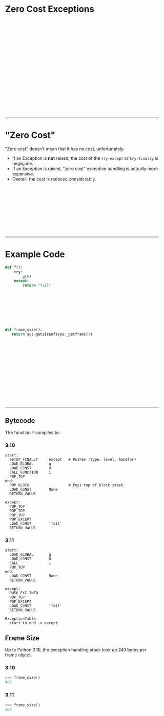 
<br><br><br>
<br><br><br>
<br><br><br>
<br><br><br>
<br><br><br>

# Zero Cost Exceptions

<br><br><br>
<br><br><br>
<br><br><br>
<br><br><br>
<br><br><br>
<br><br><br>

---

# "Zero Cost"

"Zero cost" doesn't mean that it has no cost, unfortunately.

* If an Exception is **not** raised, the cost of the `try-except` or `try-finally`
is negligible.
* If an Exception is raised, "zero cost" exception handling is actually more expensive.
* Overall, the cost is reduced considerably.

<br><br><br>
<br><br><br>
<br><br><br>

---

# Example Code

```Python 
def f():
    try:
        g(0)
    except:
        return "fail"
```

<br><br><br>
<br><br><br>

```Python 
def frame_size():
   return sys.getsizeof(sys._getframe())
```

<br><br><br>
<br><br><br>
<br><br><br>
<br><br><br>

---

## Bytecode 

The function `f` compiles to:

### 3.10 

```
start:
  SETUP_FINALLY     except   # Pushes (type, level, handler)
  LOAD_GLOBAL       g
  LOAD_CONST        0
  CALL_FUNCTION     1
  POP_TOP
end:
  POP_BLOCK                  # Pops top of block stack.
  LOAD_CONST        None
  RETURN_VALUE

except:
  POP_TOP
  POP_TOP
  POP_TOP
  POP_EXCEPT
  LOAD_CONST        'fail'
  RETURN_VALUE
```


### 3.11

```
start:
  LOAD_GLOBAL       g
  LOAD_CONST        0
  CALL              1
  POP_TOP
end:
  LOAD_CONST        None
  RETURN_VALUE

except:
  PUSH_EXC_INFO
  POP_TOP
  POP_EXCEPT
  LOAD_CONST        'fail'
  RETURN_VALUE

ExceptionTable:
  start to end -> except
```

## Frame Size

Up to Python 3.10, the exception handling stack took up 240 bytes per frame object.
### 3.10 

```Python
>>> frame_size()
400
```

### 3.11

```Python
>>> frame_size()
168
```

